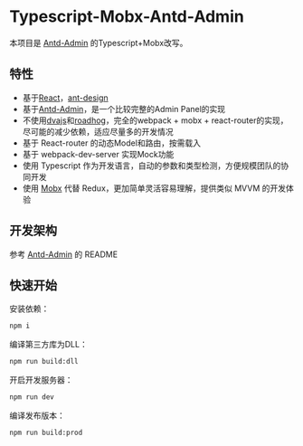 # Typescript-Mobx-Antd-Admin

本项目是 [Antd-Admin](https://github.com/zuiidea/antd-admin) 的Typescript+Mobx改写。

## 特性
* 基于[React](https://github.com/facebook/react)，[ant-design](https://github.com/ant-design/ant-design)
* 基于[Antd-Admin](https://github.com/zuiidea/antd-admin)，是一个比较完整的Admin Panel的实现
* 不使用[dvajs](https://github.com/dvajs/dva)和[roadhog](https://github.com/sorrycc/roadhog)，完全的webpack + mobx + react-router的实现，尽可能的减少依赖，适应尽量多的开发情况
* 基于 React-router 的动态Model和路由，按需载入
* 基于 webpack-dev-server 实现Mock功能
* 使用 Typescript 作为开发语言，自动的参数和类型检测，方便规模团队的协同开发
* 使用 [Mobx](https://github.com/mobxjs/mobx) 代替 Redux，更加简单灵活容易理解，提供类似 MVVM 的开发体验

## 开发架构
参考 [Antd-Admin](https://github.com/zuiidea/antd-admin) 的 README

## 快速开始

安装依赖：
```bash
npm i
```

编译第三方库为DLL：
```bash
npm run build:dll
```

开启开发服务器：
```bash
npm run dev
```

编译发布版本：
``` bash
npm run build:prod
```
